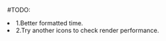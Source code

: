 #TODO:

  <li>1.Better formatted time.</li>
  <li>2.Try another icons to check render performance.</li>


